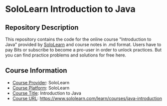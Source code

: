 <!-- README file for online courses -->

# SoloLearn Introduction to Java

## Repository Description

This repository contains the code for the online course "Introduction to Java" provided by [SoloLearn](https://www.sololearn.com) and course notes in .md format. Users have to pay Bits or subscribe to become a pro-user in order to unlock practices. But you can find practice problems and solutions for free here.

## Course Information

- <ins>Course Provider</ins>: SoloLearn
- <ins>Course Platform</ins>: SoloLearn
- <ins>Course Title</ins>: Introduction to Java
- <ins>Course URL</ins>: https://www.sololearn.com/learn/courses/java-introduction
